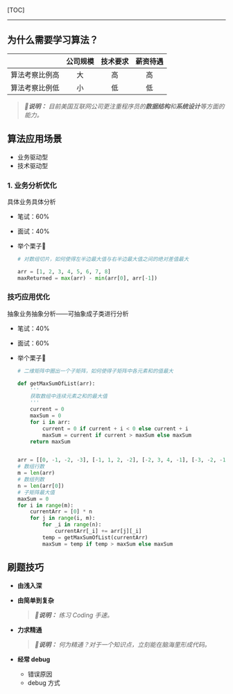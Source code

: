 <!-- @author: Zhang Jinbao -->

<!-- @date: 2022-04-12 16:02:28 -->

[TOC]

---

## 为什么需要学习算法？

|                | 公司规模 | 技术要求 | 薪资待遇 |
| :------------: | :------: | :------: | :------: |
| 算法考察比例高 |    大    |    高    |    高    |
| 算法考察比例低 |    小    |    低    |    低    |

> ***💬说明：*** *目前美国互联网公司更注重程序员的**数据结构**和**系统设计**等方面的能力。*



## 算法应用场景

- 业务驱动型
- 技术驱动型

### 1. 业务分析优化

具体业务具体分析

- 笔试：60%

- 面试：40%

- 举个栗子🌰

  ```python
  # 对数组切片，如何使得左半边最大值与右半边最大值之间的绝对差值最大
  
  arr = [1, 2, 3, 4, 5, 6, 7, 8]
  maxReturned = max(arr) - min(arr[0], arr[-1])
  ```




### 技巧应用优化

抽象业务抽象分析——可抽象成子类进行分析

- 笔试：40%

- 面试：60%

- 举个栗子🌰

  ```python
  # 二维矩阵中圈出一个子矩阵，如何使得子矩阵中各元素和的值最大
  
  def getMaxSumOfList(arr):
      '''
      获取数组中连续元素之和的最大值
      '''
      current = 0
      maxSum = 0
      for i in arr:
          current = 0 if current + i < 0 else current + i
          maxSum = current if current > maxSum else maxSum
      return maxSum
  
  
  arr = [[0, -1, -2, -3], [-1, 1, 2, -2], [-2, 3, 4, -1], [-3, -2, -1, 0]]
  # 数组行数
  m = len(arr)
  # 数组列数
  n = len(arr[0])
  # 子矩阵最大值
  maxSum = 0
  for i in range(m):
      currentArr = [0] * n
      for j in range(i, m):
          for _i in range(n):
              currentArr[_i] += arr[j][_i]
          temp = getMaxSumOfList(currentArr)
          maxSum = temp if temp > maxSum else maxSum
  ```



## 刷题技巧

- **由浅入深**

- **由简单到复杂**

  > ***💬说明：*** *练习 Coding 手速。*

- **力求精通**

  > ***💬说明：*** *何为精通？对于一个知识点，立刻能在脑海里形成代码。*

- **经常 debug**

  - 错误原因
  - debug 方式





